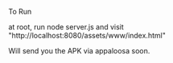 To Run

at root, run node server.js
and visit "http://localhost:8080/assets/www/index.html"

Will send you the APK via appaloosa soon.